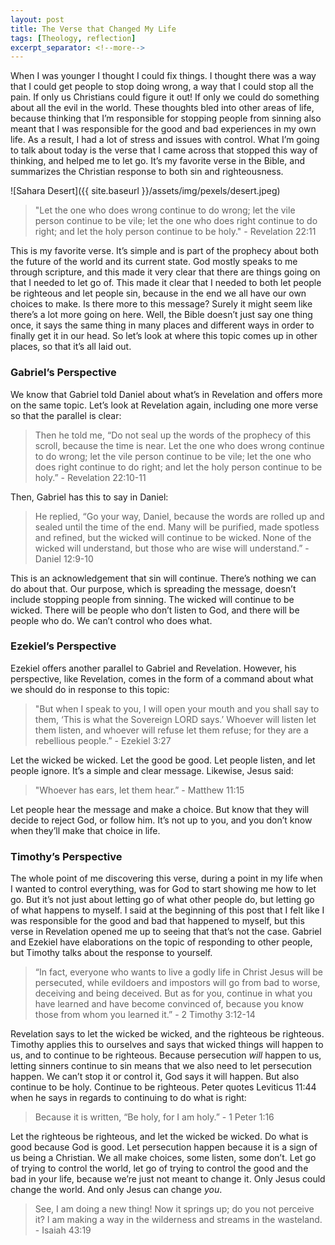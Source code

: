 ```yaml
---
layout: post
title: The Verse that Changed My Life
tags: [Theology, reflection]
excerpt_separator: <!--more-->
---
```


When I was younger I thought I could fix things. I thought there was a way that I could get people to stop doing wrong, a way that I could stop all the pain. If only us Christians could figure it out! If only we could do something about all the evil in the world. These thoughts bled into other areas of life, because thinking that I’m responsible for stopping people from sinning also meant that I was responsible for the good and bad experiences in my own life. As a result, I had a lot of stress and issues with control. What I’m going to talk about today is the verse that I came across that stopped this way of thinking, and helped me to let go. It’s my favorite verse in the Bible, and summarizes the Christian response to both sin and righteousness.

<!--more-->

![Sahara Desert]({{ site.baseurl }}/assets/img/pexels/desert.jpeg)

>"Let the one who does wrong continue to do wrong; let the vile person continue to be vile; let the one who does right continue to do right; and let the holy person continue to be holy." - Revelation 22:11

This is my favorite verse. It’s simple and is part of the prophecy about both the future of the world and its current state. God mostly speaks to me through scripture, and this made it very clear that there are things going on that I needed to let go of. This made it clear that I needed to both let people be righteous and let people sin, because in the end we all have our own choices to make. Is there more to this message? Surely it might seem like there’s a lot more going on here. Well, the Bible doesn’t just say one thing once, it says the same thing in many places and different ways in order to finally get it in our head. So let’s look at where this topic comes up in other places, so that it’s all laid out.

### Gabriel’s Perspective

We know that Gabriel told Daniel about what’s in Revelation and offers more on the same topic. Let’s look at Revelation again, including one more verse so that the parallel is clear:

>Then he told me, “Do not seal up the words of the prophecy of this scroll, because the time is near. Let the one who does wrong continue to do wrong; let the vile person continue to be vile; let the one who does right continue to do right; and let the holy person continue to be holy.” - Revelation 22:10-11

Then, Gabriel has this to say in Daniel:

>He replied, “Go your way, Daniel, because the words are rolled up and sealed until the time of the end. Many will be purified, made spotless and refined, but the wicked will continue to be wicked. None of the wicked will understand, but those who are wise will understand.” - Daniel 12:9-10

This is an acknowledgement that sin will continue. There’s nothing we can do about that. Our purpose, which is spreading the message, doesn’t include stopping people from sinning. The wicked will continue to be wicked. There will be people who don’t listen to God, and there will be people who do. We can’t control who does what.

### Ezekiel’s Perspective

Ezekiel offers another parallel to Gabriel and Revelation. However, his perspective, like Revelation, comes in the form of a command about what we should do in response to this topic:

>"But when I speak to you, I will open your mouth and you shall say to them, ‘This is what the Sovereign LORD says.’ Whoever will listen let them listen, and whoever will refuse let them refuse; for they are a rebellious people.” - Ezekiel 3:27

Let the wicked be wicked. Let the good be good. Let people listen, and let people ignore. It’s a simple and clear message. Likewise, Jesus said:

>"Whoever has ears, let them hear.” - Matthew 11:15

Let people hear the message and make a choice. But know that they will decide to reject God, or follow him. It’s not up to you, and you don’t know when they’ll make that choice in life.

### Timothy’s Perspective

The whole point of me discovering this verse, during a point in my life when I wanted to control everything, was for God to start showing me how to let go. But it’s not just about letting go of what other people do, but letting go of what happens to myself. I said at the beginning of this post that I felt like I was responsible for the good and bad that happened to myself, but this verse in Revelation opened me up to seeing that that’s not the case. Gabriel and Ezekiel have elaborations on the topic of responding to other people, but Timothy talks about the response to yourself.

>“In fact, everyone who wants to live a godly life in Christ Jesus will be persecuted, while evildoers and impostors will go from bad to worse, deceiving and being deceived. But as for you, continue in what you have learned and have become convinced of, because you know those from whom you learned it.” - 2 Timothy 3:12-14

Revelation says to let the wicked be wicked, and the righteous be righteous. Timothy applies this to ourselves and says that wicked things will happen to us, and to continue to be righteous. Because persecution *will* happen to us, letting sinners continue to sin means that we also need to let persecution happen. We can’t stop it or control it, God says it will happen. But also continue to be holy. Continue to be righteous. Peter quotes Leviticus 11:44 when he says in regards to continuing to do what is right:

>Because it is written, “Be holy, for I am holy.” - 1 Peter 1:16

Let the righteous be righteous, and let the wicked be wicked. Do what is good because God is good. Let persecution happen because it is a sign of us being a Christian. We all make choices, some listen, some don’t. Let go of trying to control the world, let go of trying to control the good and the bad in your life, because we’re just not meant to change it. Only Jesus could change the world. And only Jesus can change *you*.

>See, I am doing a new thing! Now it springs up; do you not perceive it? I am making a way in the wilderness and streams in the wasteland. - Isaiah 43:19
